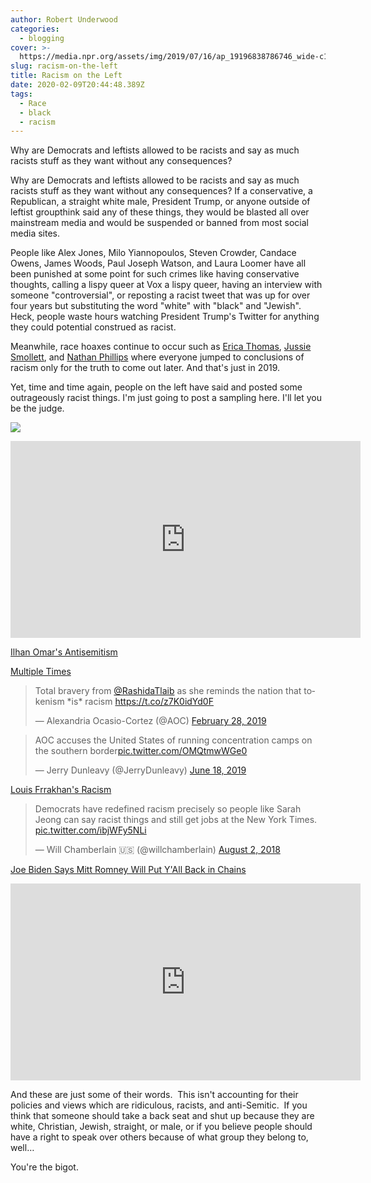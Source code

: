 ```yaml
---
author: Robert Underwood
categories:
  - blogging
cover: >-
  https://media.npr.org/assets/img/2019/07/16/ap_19196838786746_wide-c11cbad7a38d14fef5c9fb2513f5b1736df0ae1f-s1600-c85.jpg
slug: racism-on-the-left
title: Racism on the Left
date: 2020-02-09T20:44:48.389Z
tags:
  - Race
  - black
  - racism
---
```


Why are Democrats and leftists allowed to be racists and say as much racists stuff as they want without any consequences?

<!--more-->

Why are Democrats and leftists allowed to be racists and say as much racists stuff as they want without any consequences? If a conservative, a Republican, a straight white male, President Trump, or anyone outside of leftist groupthink said any of these things, they would be blasted all over mainstream media and would be suspended or banned from most social media sites.

People like Alex Jones, Milo Yiannopoulos, Steven Crowder, Candace Owens, James Woods, Paul Joseph Watson, and Laura Loomer have all been punished at some point for such crimes like having conservative thoughts, calling a lispy queer at Vox a lispy queer, having an interview with someone "controversial", or reposting a racist tweet that was up for over four years but substituting the word "white" with "black" and "Jewish". Heck, people waste hours watching President Trump's Twitter for anything they could potential construed as racist.

Meanwhile, race hoaxes continue to occur such as [Erica Thomas](https://reason.com/2019/07/22/erica-thomas-grocery-store-racism-hoax-media/), [Jussie Smollett](https://www.usatoday.com/story/news/nation/2019/02/23/jussie-smollett-alleged-hoax-security-cameras-police-osundairo-brothers-empire/2953688002/), and [Nathan Phillips](https://reason.com/2019/01/20/covington-catholic-nathan-phillips-video/) where everyone jumped to conclusions of racism only for the truth to come out later. And that's just in 2019.

Yet, time and time again, people on the left have said and posted some outrageously racist things. I'm just going to post a sampling here. I'll let you be the judge.

![](https://pbs.twimg.com/media/EAXX-PwVAAA-WfE?format=jpg&name=large)

<p align="center"><iframe width="560" height="315" src="https://www.youtube.com/embed/PUFJNI-A63A" frameborder="0" allow="accelerometer; autoplay; encrypted-media; gyroscope; picture-in-picture" allowfullscreen></iframe></p>


[Ilhan Omar's Antisemitism](https://www.thecut.com/2019/02/everything-to-know-about-ilhan-omars-israel-controversy.html)

[Multiple Times](https://nymag.com/intelligencer/2019/02/omar-israel-hawks-allegiance-foreign-country-anti-semitism.html)

<p align="center"><blockquote class="twitter-tweet" data-theme="dark"><p lang="en" dir="ltr">Total bravery from <a href="https://twitter.com/RashidaTlaib?ref_src=twsrc%5Etfw">@RashidaTlaib</a> as she reminds the nation that tokenism *is* racism <a href="https://t.co/z7K0idYd0F">https://t.co/z7K0idYd0F</a></p>&mdash; Alexandria Ocasio-Cortez (@AOC) <a href="https://twitter.com/AOC/status/1101223632360083456?ref_src=twsrc%5Etfw">February 28, 2019</a></blockquote> <script async src="https://platform.twitter.com/widgets.js" charset="utf-8"></script></p>


<p align="center"><blockquote class="twitter-tweet"><p lang="en" dir="ltr">AOC accuses the United States of running concentration camps on the southern border<a href="https://t.co/OMQtmwWGe0">pic.twitter.com/OMQtmwWGe0</a></p>&mdash; Jerry Dunleavy (@JerryDunleavy) <a href="https://twitter.com/JerryDunleavy/status/1140887540502843392?ref_src=twsrc%5Etfw">June 18, 2019</a></blockquote> <script async src="https://platform.twitter.com/widgets.js" charset="utf-8"></script></p>

[Louis Frrakhan's Racism](https://dailycaller.com/2018/01/26/louis-farrakhan-barack-obama-nation-of-islam/)


<blockquote class="twitter-tweet"><p lang="en" dir="ltr">Democrats have redefined racism precisely so people like Sarah Jeong can say racist things and still get jobs at the New York Times. <a href="https://t.co/ibjWFy5NLi">pic.twitter.com/ibjWFy5NLi</a></p>&mdash; Will Chamberlain  🇺🇸  (@willchamberlain) <a href="https://twitter.com/willchamberlain/status/1025018913116119040?ref_src=twsrc%5Etfw">August 2, 2018</a></blockquote> <script async src="https://platform.twitter.com/widgets.js" charset="utf-8"></script>

[Joe Biden Says Mitt Romney Will Put Y'All Back in Chains](https://www.washingtonpost.com/news/the-fix/wp/2012/08/14/biden-romneys-approach-to-financial-regulation-will-put-you-all-back-in-chains/?utm_term=.a3808f2225db)


<p align="center"><iframe width="560" height="315" src="https://www.youtube.com/embed/juQLifY4l_0" frameborder="0" allow="accelerometer; autoplay; encrypted-media; gyroscope; picture-in-picture" allowfullscreen></iframe></p>

And these are just some of their words.  This isn't accounting for their policies and views which are ridiculous, racists, and anti-Semitic.  If you think that someone should take a back seat and shut up because they are white, Christian, Jewish, straight, or male, or if you believe people should have a right to speak over others because of what group they belong to, well…

You're the bigot.


